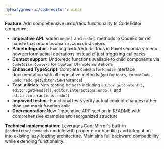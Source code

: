 ```yaml
---
'@leafygreen-ui/code-editor': minor
---
```


**Feature**: Add comprehensive undo/redo functionality to CodeEditor component

- **Imperative API**: Added `undo()` and `redo()` methods to CodeEditor ref handle that return boolean success indicators
- **Panel integration**: Existing undo/redo buttons in Panel secondary menu now perform actual operations instead of just triggering callbacks
- **Context support**: Undo/redo functions available to child components via `CodeEditorContext` for custom UI implementations
- **Enhanced TypeScript**: Complete `CodeEditorHandle` interface documentation with all imperative methods (`getContents`, `formatCode`, `undo`, `redo`, `getEditorViewInstance`)
- **Test utilities**: New testing helpers including `editor.getContent()`, `editor.getHandle()`, `editor.interactions.undo()`, and `editor.interactions.redo()`
- **Improved testing**: Functional tests verify actual content changes rather than just mock function calls
- **Documentation**: New "Imperative API" section in README with comprehensive examples and reorganized structure

**Technical implementation**: Leverages CodeMirror's built-in `@codemirror/commands` module with proper error handling and integration into existing lazy-loading architecture. Maintains full backward compatibility while extending functionality.
